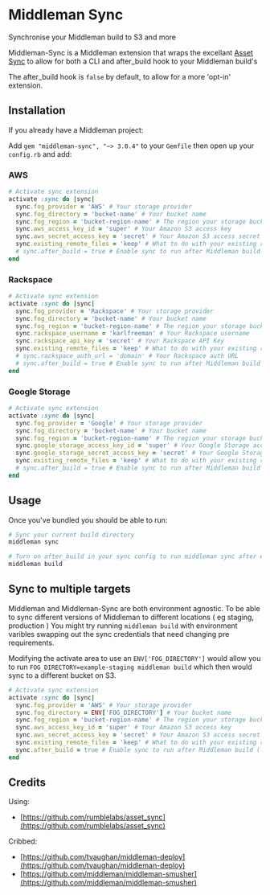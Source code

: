 # Middleman Sync

Synchronise your Middleman build to S3 and more

Middleman-Sync is a Middleman extension that wraps the excellant [Asset Sync](https://raw.github.com/rumblelabs/asset_sync) to allow for both a CLI and after_build hook to your Middleman build's

The after_build hook is `false` by default, to allow for a more 'opt-in' extension.

## Installation

If you already have a Middleman project:

Add `gem "middleman-sync", "~> 3.0.4"` to your `Gemfile` then open up your `config.rb` and add:

### AWS

``` ruby
# Activate sync extension
activate :sync do |sync|
  sync.fog_provider = 'AWS' # Your storage provider
  sync.fog_directory = 'bucket-name' # Your bucket name
  sync.fog_region = 'bucket-region-name' # The region your storage bucket is in
  sync.aws_access_key_id = 'super' # Your Amazon S3 access key
  sync.aws_secret_access_key = 'secret' # Your Amazon S3 access secret
  sync.existing_remote_files = 'keep' # What to do with your existing remote files? ( keep or delete )
  # sync.after_build = true # Enable sync to run after Middleman build ( defaults to false )
end
```

### Rackspace

``` ruby
# Activate sync extension
activate :sync do |sync|
  sync.fog_provider = 'Rackspace' # Your storage provider
  sync.fog_directory = 'bucket-name' # Your bucket name
  sync.fog_region = 'bucket-region-name' # The region your storage bucket is in
  sync.rackspace_username = 'karlfreeman' # Your Rackspace username
  sync.rackspace_api_key = 'secret' # Your Rackspace API Key
  sync.existing_remote_files = 'keep' # What to do with your existing remote files? ( keep or delete )
  # sync.rackspace_auth_url = 'domain' # Your Rackspace auth URL
  # sync.after_build = true # Enable sync to run after Middleman build ( defaults to false )
end
```

### Google Storage

``` ruby
# Activate sync extension
activate :sync do |sync|
  sync.fog_provider = 'Google' # Your storage provider
  sync.fog_directory = 'bucket-name' # Your bucket name
  sync.fog_region = 'bucket-region-name' # The region your storage bucket is in
  sync.google_storage_access_key_id = 'super' # Your Google Storage access key
  sync.google_storage_secret_access_key = 'secret' # Your Google Storage access secret
  sync.existing_remote_files = 'keep' # What to do with your existing remote files? ( keep or delete )
  # sync.after_build = true # Enable sync to run after Middleman build ( defaults to false )
end
```

## Usage

Once you've bundled you should be able to run:

``` ruby 
# Sync your current build directory
middleman sync
```

``` ruby 
# Turn on after_build in your sync config to run middleman sync after each build
middleman build
```

## Sync to multiple targets

Middleman and Middleman-Sync are both environment agnostic. To be able to sync different versions of Middleman to different locations ( eg staging, production ) You might try running `middleman build` with environment varibles swapping out the sync credentials that need changing pre requirements.

Modifying the activate area to use an `ENV['FOG_DIRECTORY']` would allow you to run `FOG_DIRECTORY=example-staging middleman build` which then would sync to a different bucket on S3.

``` ruby
# Activate sync extension
activate :sync do |sync|
  sync.fog_provider = 'AWS' # Your storage provider
  sync.fog_directory = ENV['FOG_DIRECTORY'] # Your bucket name
  sync.fog_region = 'bucket-region-name' # The region your storage bucket is in
  sync.aws_access_key_id = 'super' # Your Amazon S3 access key
  sync.aws_secret_access_key = 'secret' # Your Amazon S3 access secret
  sync.existing_remote_files = 'keep' # What to do with your existing remote files? (keep or delete)
  sync.after_build = true # Enable sync to run after Middleman build ( defaults to false )
end
```

## Credits

Using:

 - [https://github.com/rumblelabs/asset_sync](https://github.com/rumblelabs/asset_sync)

Cribbed:

- [https://github.com/tvaughan/middleman-deploy](https://github.com/tvaughan/middleman-deploy)
- [https://github.com/middleman/middleman-smusher](https://github.com/middleman/middleman-smusher)
